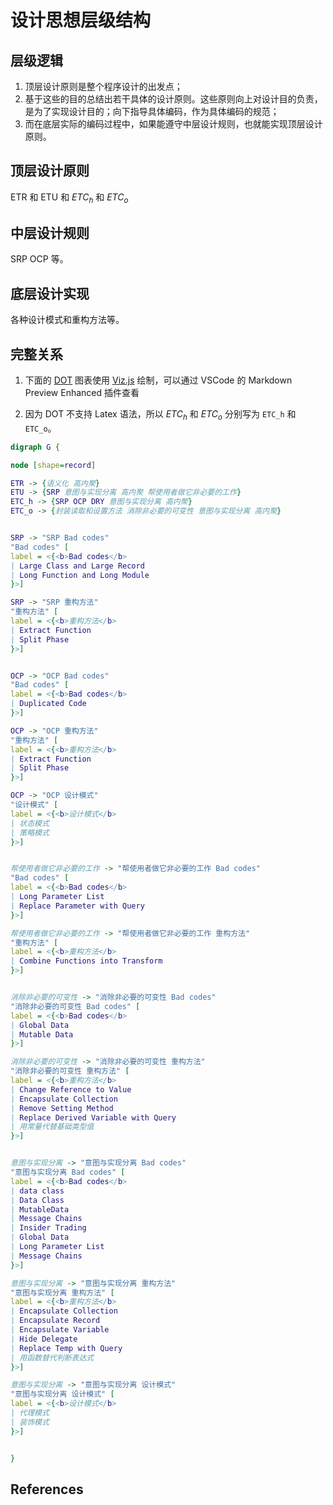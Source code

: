 # 设计思想层级结构


## 层级逻辑
1. 顶层设计原则是整个程序设计的出发点；
2. 基于这些的目的总结出若干具体的设计原则。这些原则向上对设计目的负责，是为了实现设计目的；向下指导具体编码，作为具体编码的规范；
3. 而在底层实际的编码过程中，如果能遵守中层设计规则，也就能实现顶层设计原则。


## 顶层设计原则
ETR 和 ETU 和 $ETC_h$ 和 $ETC_o$


## 中层设计规则
SRP OCP 等。


## 底层设计实现
各种设计模式和重构方法等。


## 完整关系
1. 下面的 [DOT](https://en.wikipedia.org/wiki/DOT_(graph_description_language)) 图表使用 [Viz.js](http://viz-js.com/) 绘制，可以通过 VSCode 的 Markdown Preview Enhanced 插件查看
2. 因为 DOT 不支持 Latex 语法，所以 $ETC_h$ 和 $ETC_o$ 分别写为 `ETC_h` 和 `ETC_o`。

    <!-- 意图与实现分离 -> "Bad code: Data Class" -->
```dot
digraph G {

node [shape=record]

ETR -> {语义化 高内聚}
ETU -> {SRP 意图与实现分离 高内聚 帮使用者做它非必要的工作}
ETC_h -> {SRP OCP DRY 意图与实现分离 高内聚}
ETC_o -> {封装读取和设置方法 消除非必要的可变性 意图与实现分离 高内聚}


SRP -> "SRP Bad codes"
"Bad codes" [
label = <{<b>Bad codes</b> 
| Large Class and Large Record
| Long Function and Long Module
}>]

SRP -> "SRP 重构方法"
"重构方法" [
label = <{<b>重构方法</b> 
| Extract Function
| Split Phase
}>]


OCP -> "OCP Bad codes"
"Bad codes" [
label = <{<b>Bad codes</b> 
| Duplicated Code
}>]

OCP -> "OCP 重构方法"
"重构方法" [
label = <{<b>重构方法</b> 
| Extract Function
| Split Phase
}>]

OCP -> "OCP 设计模式"
"设计模式" [
label = <{<b>设计模式</b> 
| 状态模式
| 策略模式
}>]


帮使用者做它非必要的工作 -> "帮使用者做它非必要的工作 Bad codes"
"Bad codes" [
label = <{<b>Bad codes</b> 
| Long Parameter List
| Replace Parameter with Query
}>]

帮使用者做它非必要的工作 -> "帮使用者做它非必要的工作 重构方法"
"重构方法" [
label = <{<b>重构方法</b> 
| Combine Functions into Transform
}>]


消除非必要的可变性 -> "消除非必要的可变性 Bad codes"
"消除非必要的可变性 Bad codes" [
label = <{<b>Bad codes</b> 
| Global Data
| Mutable Data
}>]

消除非必要的可变性 -> "消除非必要的可变性 重构方法"
"消除非必要的可变性 重构方法" [
label = <{<b>重构方法</b> 
| Change Reference to Value
| Encapsulate Collection
| Remove Setting Method
| Replace Derived Variable with Query
| 用常量代替基础类型值
}>]


意图与实现分离 -> "意图与实现分离 Bad codes"
"意图与实现分离 Bad codes" [
label = <{<b>Bad codes</b> 
| data class 
| Data Class
| MutableData
| Message Chains
| Insider Trading
| Global Data
| Long Parameter List
| Message Chains
}>]

意图与实现分离 -> "意图与实现分离 重构方法"
"意图与实现分离 重构方法" [
label = <{<b>重构方法</b> 
| Encapsulate Collection
| Encapsulate Record
| Encapsulate Variable
| Hide Delegate
| Replace Temp with Query
| 用函数替代判断表达式
}>]

意图与实现分离 -> "意图与实现分离 设计模式"
"意图与实现分离 设计模式" [
label = <{<b>设计模式</b> 
| 代理模式
| 装饰模式
}>]


}
```


## References
